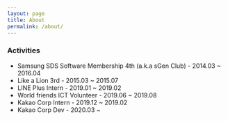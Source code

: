 ```yaml
---
layout: page
title: About
permalink: /about/
---
```


### Activities

* Samsung SDS Software Membership 4th (a.k.a sGen Club) - 2014.03 ~ 2016.04
* Like a Lion 3rd - 2015.03 ~ 2015.07
* LINE Plus Intern - 2019.01 ~ 2019.02
* World friends ICT Volunteer - 2019.06 ~ 2019.08
* Kakao Corp Intern - 2019.12 ~ 2019.02
* Kakao Corp Dev - 2020.03 ~
